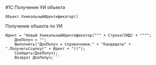 #1C 
Получение УИ объекта
```
Объект.УникальныйИдентификатор()
```

Получение объекта по УИ

```
Идент = "Новый УникальныйИдентификатор(""" + Строка(УИД) + """";
    ДокПолуч = "";
    Выполнить("ДокПолуч = Справочники." + "Кандидаты" + ".ПолучитьСсылку(" + Идент + "))");
    Сообщить(ДокПолуч);
	Возврат ДокПолуч;```
